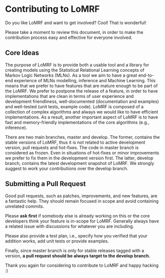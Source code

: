 # Contributing to LoMRF

Do you like LoMRF and want to get involved? Cool! That is wonderful!

Please take a moment to review this document, in order to make the contribution process easy and effective for everyone 
involved.

## Core Ideas

The purpose of LoMRF is to provide both a usable tool and a library for creating models using the Statistical Relational 
Learning concepts of Markov Logic Networks (MLNs). As a tool we aim to have a great end-to-end experience of MLNs 
modelling, inference and Machine Learning. This means that we prefer to have features that are mature enough to be part 
of the LoMRF. We prefer to postpone the release of a feature, in order to have implementations that are clean in terms 
of user experience and development friendliness, well-documented (documentation and examples) and well-tested (unit 
tests, example code). LoMRF is composed of a collection of complex algorithms and always we would like to have efficient 
implementations. As a result, another important aspect of LoMRF is to have fast and memory-friendly implementations of 
the core algorithms (e.g., inference).

There are two main branches, master and develop. The former, contains the stable versions of LoMRF, thus it is not related 
to active development version, pull requests and hot-fixes. The code in master branch is considered as frozen. Even in 
situations of hot-fixes or minor improvements we prefer to fix them in the development version first. The latter, 
develop branch, contains the latest development snapshot of LoMRF. We strongly suggest to work your contributions over 
the develop branch.

## Submitting a Pull Request

Good pull requests, such as patches, improvements, and new features, are a fantastic help. They should remain focused 
in scope and avoid containing unrelated commits.

Please **ask first** if somebody else is already working on this or the core developers think your feature is in-scope 
for LoMRF. Generally always have a related issue with discussions for whatever you are including.

Please also provide a test plan, i.e., specify how you verified that your addition works, add unit tests or provide 
examples.

Finally, since master branch is only for stable releases tagged with a version, **a pull request should be always target 
to the develop branch.**


Thank you again for considering to contribute to LoMRF and happy hacking :)
